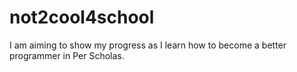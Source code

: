 # not2cool4school
I am aiming to show my progress as I learn how to become a better programmer in Per Scholas. 
